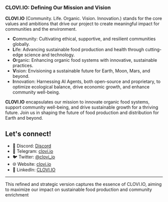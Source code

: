 ### CLOVI.IO: Defining Our Mission and Vision

**CLOVI.IO** (Community. Life. Organic. Vision. Innovation.) stands for the core values and ambitions that drive our project to create meaningful impact for communities and the environment.

- **C**ommunity: Cultivating ethical, supportive, and resilient communities globally.
- **L**ife: Advancing sustainable food production and health through cutting-edge science and technology.
- **O**rganic: Enhancing organic food systems with innovative, sustainable practices.
- **V**ision: Envisioning a sustainable future for Earth, Moon, Mars, and beyond.
- **I**nnovation: Harnessing AI Agents, both open-source and proprietary, to optimize ecological balance, drive economic growth, and enhance community well-being.

**CLOVI.IO** encapsulates our mission to innovate organic food systems, support community well-being, and drive sustainable growth for a thriving future. Join us in shaping the future of food production and distribution for Earth and beyond.

## Let's connect!
- 🔗 Discord: [Discord](https://discord.gg/WBHpDHM3ch)
- 🔗 Telegram: [clovi.io]()
- 🐦 Twitter: [@clovi_io](https://twitter.com/clovi_io)
- 🌐 Website: [clovi.io](https://clovi.io)
- 💼 LinkedIn: [CLOVI.IO](https://www.linkedin.com/company/clovi-io)

---

This refined and strategic version captures the essence of CLOVI.IO, aiming to maximize our impact on sustainable food production and community enrichment
